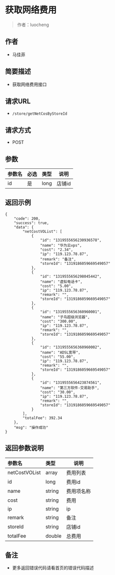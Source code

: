 # 获取网络费用

> 作者：luocheng

## 作者

- 马佳菲
    
## 简要描述

- 获取网络费用接口

## 请求URL
- ` /store/getNetCosByStoreId `
  
## 请求方式
- POST 

## 参数

|参数名|必选|类型|说明|
|:----    |:---|:----- |-----   |
|id |是  |long |店铺id   |

## 返回示例 

``` 
{
    "code": 200,
    "success": true,
    "data": {
        "netCostVOList": [
            {
                "id": "1319555656230936578",
                "name": "华为云vps",
                "cost": "2.34",
                "ip": "119.123.78.87",
                "remark": "备注",
                "storeId": "1319186059669549057"
            },
            {
                "id": "1319555656298045442",
                "name": "虚拟电话卡",
                "cost": "5.00",
                "ip": "119.123.78.87",
                "remark": "",
                "storeId": "1319186059669549057"
            },
            {
                "id": "1319555656360960001",
                "name": "子鸟超级浏览器",
                "cost": "300.00",
                "ip": "119.123.78.87",
                "remark": "",
                "storeId": "1319186059669549057"
            },
            {
                "id": "1319555656360960002",
                "name": "ADSL宽带",
                "cost": "55.00",
                "ip": "119.123.78.87",
                "remark": "",
                "storeId": "1319186059669549057"
            },
            {
                "id": "1319555656423874561",
                "name": "第三方软件-交易助手",
                "cost": "30.00",
                "ip": "119.123.78.87",
                "remark": "",
                "storeId": "1319186059669549057"
            }
        ],
        "totalFee": 392.34
    },
    "msg": "操作成功"
}
```

## 返回参数说明 

|参数名|类型|说明|
|:-----  |:-----|-----                           |
|netCostVOList |array   |费用列表  |
|id |long   |费用id  |
|name |string   |费用项名称  |
|cost |string   |费用  |
|ip |string   |ip  |
|remark |string   |备注  |
|storeId |string   |店铺id  |
|totalFee |double   |总费用  |

## 备注 

- 更多返回错误代码请看首页的错误代码描述